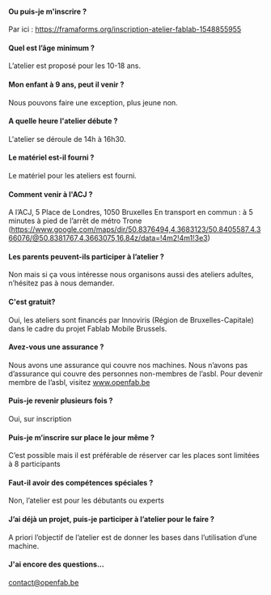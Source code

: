 


#### Ou puis-je m'inscrire ?               
Par ici : https://framaforms.org/inscription-atelier-fablab-1548855955 

#### Quel est l’âge minimum ?               
L’atelier est proposé pour les 10-18 ans.

#### Mon enfant à 9 ans, peut il venir ?
Nous pouvons faire une exception, plus jeune non.

#### A quelle heure l'atelier débute ?
L'atelier se déroule de 14h à 16h30.

#### Le matériel est-il fourni ?            
Le matériel pour les ateliers est fourni.

#### Comment venir à l'ACJ ?        
A l’ACJ, 5 Place de Londres, 1050 Bruxelles
En transport en commun : à 5 minutes à pied de l’arrêt de métro Trone (https://www.google.com/maps/dir/50.8376494,4.3683123/50.8405587,4.366076/@50.8381767,4.3663075,16.84z/data=!4m2!4m1!3e3)

#### Les parents peuvent-ils participer à l’atelier ?         
Non mais si ça vous intéresse nous organisons aussi des ateliers adultes, n’hésitez pas à nous demander.

#### C'est gratuit?           
Oui, les ateliers sont financés par Innoviris (Région de Bruxelles-Capitale) dans le cadre du projet Fablab Mobile Brussels.

#### Avez-vous une assurance ?            
Nous avons une assurance qui couvre nos machines. Nous n’avons pas d’assurance qui couvre des personnes non-membres de l’asbl. Pour devenir membre de l’asbl, visitez www.openfab.be

#### Puis-je revenir plusieurs fois ?            
Oui, sur inscription

#### Puis-je m’inscrire sur place le jour même ?            
C’est possible mais il est préférable de réserver car les places sont limitées à 8 participants

#### Faut-il avoir des compétences spéciales ?            
Non, l’atelier est pour les débutants ou experts

#### J’ai déjà un projet, puis-je participer à l’atelier pour le faire ?            
A priori l’objectif de l’atelier est de donner les bases dans l’utilisation d’une machine.

#### J'ai encore des questions...
contact@openfab.be

